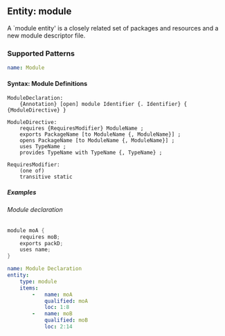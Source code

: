 ## Entity: module

A `module entity' is a closely related set of packages and resources and a new module descriptor file.

### Supported Patterns

```yaml
name: Module
```

#### Syntax: Module Definitions

```text
ModuleDeclaration:
    {Annotation} [open] module Identifier {. Identifier} { {ModuleDirective} }

ModuleDirective:
    requires {RequiresModifier} ModuleName ;
    exports PackageName [to ModuleName {, ModuleName}] ;
    opens PackageName [to ModuleName {, ModuleName}] ;
    uses TypeName ;
    provides TypeName with TypeName {, TypeName} ;

RequiresModifier:
    (one of)
    transitive static
```

##### Examples

###### Module declaration 

```java
module moA {
    requires moB;
    exports packD;
    uses name;
}
```

```yaml
name: Module Declaration
entity:
    type: module
    items:
        -   name: moA
            qualified: moA
            loc: 1:8
        -   name: moB
            qualified: moB
            loc: 2:14
```